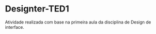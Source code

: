 # Designter-TED1  
Atividade realizada com base na primeira aula da disciplina de Design de interface.   
